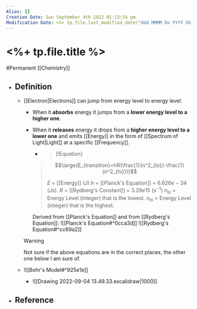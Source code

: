 ```yaml
---
Alias: []
Creation Date: Sun September 4th 2022 01:13:54 pm 
Modification Date: <%+ tp.file.last_modified_date("ddd MMMM Do YYYY hh:mm:ss a") %>
---
```

# <%+ tp.file.title %>
#Permanent [[Chemistry]]

- ## Definition
	- [[Electron|Electrons]] can jump from energy level to energy level.
		- When it **absorbs** energy it jumps from a **lower energy level to a higher one**.
		- When it **releases** energy it drops from a **higher energy level to a lower one** and  emits [[Energy]] in the form of [[Spectrum of Light|Light]] at a specific [[Frequency]].
			- > [!Equation]
		  > $$\large{E_{transition}=hR(\frac{1}{n^2_{lo}}-\frac{1}{n^2_{hi}})}$$
		  > 
		  > $E$ = [[Energy]] (J)
	      > $h$ = [[Planck's Equation]] = $6.626e-34$ ($Js$).
		  > $R$ = [[Rydberg's Constant]] = $3.29e15$ ($s^{-1}$)
	      > $n_{lo}$ = Energy Level (integer) that is the lowest.
	      > $n_{hi}$ = Energy Level (integer) that is the highest.
	      
	      Derived from [[Planck's Equation]] and from [[Rydberg's Equation]]:
			![[Planck's Equation#^0cca3d]]
			![[Rydberg's Equation#^cc69a2]]
			
		> [!Warning]
		> Not sure if the above equations are in the correct places, the other one below I am sure of.
		
	- ![[Bohr's Model#^925e1e]]

		- ![[Drawing 2022-09-04 13.49.33.excalidraw|1000]]

- ## Reference
